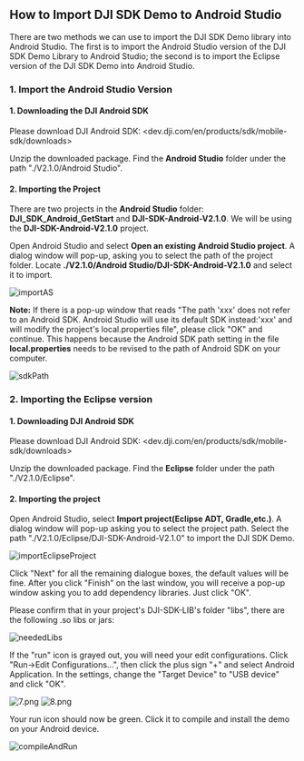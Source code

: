## How to Import DJI SDK Demo to Android Studio

<!-- toc -->

There are two methods we can use to import the DJI SDK Demo library into Android Studio. The first is to import the Android Studio version of the DJI SDK Demo Library to Android Studio; the second is to import the Eclipse version of the DJI SDK Demo into Android Studio.

### 1. Import the Android Studio Version

#### 1. Downloading the DJI Android SDK
Please download DJI Android SDK: <dev.dji.com/en/products/sdk/mobile-sdk/downloads>

Unzip the downloaded package. Find the **Android Studio** folder under the path "./V2.1.0/Android Studio".

#### 2. Importing the Project

There are two projects in the **Android Studio** folder: **DJI_SDK_Android_GetStart** and **DJI-SDK-Android-V2.1.0**. We will be using the **DJI-SDK-Android-V2.1.0** project.

Open Android Studio and select **Open an existing Android Studio project**. A dialog window will pop-up, asking you to select the path of the project folder. Locate **./V2.1.0/Android Studio/DJI-SDK-Android-V2.1.0** and select it to import.

![importAS](../../images/Android/AndroidStudioMigration/importAS.png)

 **Note:** If there is a pop-up window that reads "The path 'xxx' does not refer to an Android SDK. Android Studio will use its default SDK instead:'xxx' and will modify the project's local.properties file", please click "OK" and continue. This happens because the Android SDK path setting in the file **local.properties** needs to be revised to the path of Android SDK on your computer.
 
![sdkPath](../../images/Android/AndroidStudioMigration/sdkPath.png)


### 2. Importing the Eclipse version

#### 1. Downloading DJI Android SDK
Please download DJI Android SDK: <dev.dji.com/en/products/sdk/mobile-sdk/downloads>

Unzip the downloaded package. Find the **Eclipse** folder under the path "./V2.1.0/Eclipse". 

#### 2. Importing the project

Open Android Studio, select **Import project(Eclipse ADT, Gradle,etc.)**. A dialog window will pop-up asking you to select the project path. Select the path "./V2.1.0/Eclipse/DJI-SDK-Android-V2.1.0" to import the DJI SDK Demo.

![importEclipseProject](../../images/Android/AndroidStudioMigration/importEclipseProject.png)

Click "Next" for all the remaining dialogue boxes, the default values will be fine. After you click "Finish" on the last window, you will receive a pop-up window asking you to add dependency libraries. Just click "OK".

Please confirm that in your project's DJI-SDK-LIB's folder "libs", there are the following .so libs or jars:

![neededLibs](../../images/Android/AndroidStudioMigration/neededLibs.png)

If the "run" icon is grayed out, you will need your edit configurations. Click "Run->Edit Configurations...", then click the plus sign "+" and select Android Application. In the settings, change the "Target Device" to "USB device" and click "OK".

![7.png](../../images/Android/AndroidStudioMigration/7.png)
![8.png](../../images/Android/AndroidStudioMigration/8.png)

Your run icon should now be green. Click it to compile and install the demo on your Android device.

![compileAndRun](../../images/Android/AndroidStudioMigration/compileAndRun.png)
